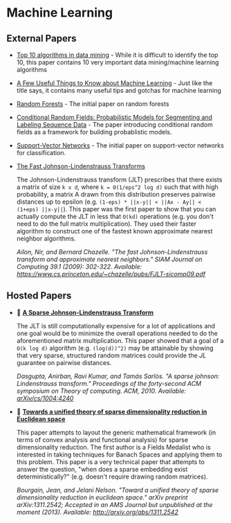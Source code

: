 # Machine Learning

## External Papers

* [Top 10 algorithms in data mining](http://www.cs.uvm.edu/~icdm/algorithms/10Algorithms-08.pdf) - While it is difficult to identify the top 10, this paper contains 10 very important data mining/machine learning algorithms
* [A Few Useful Things to Know about Machine Learning](http://homes.cs.washington.edu/~pedrod/papers/cacm12.pdf) - Just like the title says, it contains many useful tips and gotchas for machine learning
* [Random Forests](http://oz.berkeley.edu/~breiman/randomforest2001.pdf) - The initial paper on random forests
* [Conditional Random Fields: Probabilistic Models for Segmenting and Labeling Sequence Data](http://repository.upenn.edu/cgi/viewcontent.cgi?article=1162&context=cis_papers) - The paper introducing conditional random fields as a framework for building probablistic models.
* [Support-Vector Networks](http://rd.springer.com/content/pdf/10.1007%2FBF00994018.pdf) - The initial paper on support-vector networks for classification.
* [The Fast Johnson-Lindenstrauss Transforms](https://www.cs.princeton.edu/~chazelle/pubs/FJLT-sicomp09.pdf)

    The Johnson-Lindenstrauss transform (JLT) prescribes that there exists a matrix of size `k x d`, where `k = O(1/eps^2 log d)` such that with high probability, a matrix A drawn from this distribution preserves pairwise distances up to epsilon (e.g. `(1-eps) * ||x-y|| < ||Ax - Ay|| < (1+eps) ||x-y||`). This paper was the first paper to show that you can actually compute the JLT in less that `O(kd)` operations (e.g. you don't need to do the full matrix multiplication). They used their faster algorithm to construct one of the fastest known approximate nearest neighbor algorithms.

    *Ailon, Nir, and Bernard Chazelle. "The fast Johnson-Lindenstrauss transform and approximate nearest neighbors." SIAM Journal on Computing 39.1 (2009): 302-322. Available: https://www.cs.princeton.edu/~chazelle/pubs/FJLT-sicomp09.pdf*

## Hosted Papers

* :scroll: **[A Sparse Johnson-Lindenstrauss Transform](https://github.com/papers-we-love/papers-we-love/blob/master/machine_learning/dimensionality_reduction/a-sparse-johnson-lindenstrauss-transform.pdf)**

    The JLT is still computationally expensive for a lot of applications and one goal would be to minimize the overall operations needed to do the aforementioned matrix multiplication. This paper showed that a goal of a `O(k log d)` algorithm (e.g. `(log(d))^2)` may be attainable by showing that very sparse, structured random matrices could provide the *JL* guarantee on pairwise distances.

    *Dasgupta, Anirban, Ravi Kumar, and Tamás Sarlós. "A sparse johnson: Lindenstrauss transform." Proceedings of the forty-second ACM symposium on Theory of computing. ACM, 2010. Available: [arXiv/cs/1004:4240](http://arxiv.org/abs/1004.4240)*

* :scroll: **[Towards a unified theory of sparse dimensionality reduction in Euclidean space](https://github.com/papers-we-love/papers-we-love/blob/master/machine_learning/dimensionality_reduction/toward-a-unified-theory-of-sparse-dimensionality-reduction-in-euclidean-space.pdf)**

    This paper attempts to layout the generic mathematical framework (in terms of convex analysis and functional analysis) for sparse dimensionality reduction. The first author is a Fields Medalist who is interested in taking techniques for Banach Spaces and applying them to this problem. This paper is a very technical paper that attempts to answer the question, "when does a sparse embedding exist deterministically?" (e.g. doesn't require drawing random matrices).

    *Bourgain, Jean, and Jelani Nelson. "Toward a unified theory of sparse dimensionality reduction in euclidean space." arXiv preprint arXiv:1311.2542; Accepted in an AMS Journal but unpublished at the moment  (2013). Available: http://arxiv.org/abs/1311.2542*

